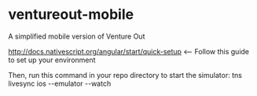 # ventureout-mobile
A simplified mobile version of Venture Out

http://docs.nativescript.org/angular/start/quick-setup <-- Follow this guide to set up your environment


Then, run this command in your repo directory to start the simulator:
tns livesync ios --emulator --watch
